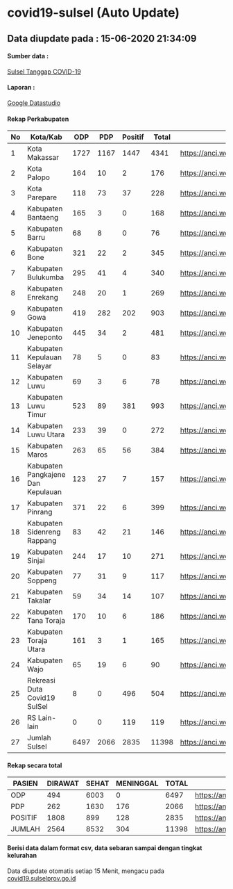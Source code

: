 
# covid19-sulsel (Auto Update)

## Data diupdate pada : 15-06-2020 21:34:09

#### Sumber data :
[Sulsel Tanggap COVID-19](https://covid19.sulselprov.go.id)

#### Laporan :
[Google Datastudio](https://datastudio.google.com/s/jythWGc1j4w)

#### Rekap Perkabupaten 
|No|Kota/Kab|ODP|PDP|Positif|Total|Link|
| --- | --- | --- | --- | --- | --- | --- |
|1|Kota Makassar|1727|1167|1447|4341|https://anci.web.id/cor/kota_makassar|
|2|Kota Palopo|164|10|2|176|https://anci.web.id/cor/kota_palopo|
|3|Kota Parepare|118|73|37|228|https://anci.web.id/cor/kota_parepare|
|4|Kabupaten Bantaeng|165|3|0|168|https://anci.web.id/cor/kabupaten_bantaeng|
|5|Kabupaten Barru|68|8|0|76|https://anci.web.id/cor/kabupaten_barru|
|6|Kabupaten Bone|321|22|2|345|https://anci.web.id/cor/kabupaten_bone|
|7|Kabupaten Bulukumba|295|41|4|340|https://anci.web.id/cor/kabupaten_bulukumba|
|8|Kabupaten Enrekang|248|20|1|269|https://anci.web.id/cor/kabupaten_enrekang|
|9|Kabupaten Gowa|419|282|202|903|https://anci.web.id/cor/kabupaten_gowa|
|10|Kabupaten Jeneponto|445|34|2|481|https://anci.web.id/cor/kabupaten_jeneponto|
|11|Kabupaten Kepulauan Selayar|78|5|0|83|https://anci.web.id/cor/kabupaten_kepulauan_selayar|
|12|Kabupaten Luwu|69|3|6|78|https://anci.web.id/cor/kabupaten_luwu|
|13|Kabupaten Luwu Timur|523|89|381|993|https://anci.web.id/cor/kabupaten_luwu_timur|
|14|Kabupaten Luwu Utara|233|39|0|272|https://anci.web.id/cor/kabupaten_luwu_utara|
|15|Kabupaten Maros|263|65|56|384|https://anci.web.id/cor/kabupaten_maros|
|16|Kabupaten Pangkajene Dan Kepulauan|123|27|7|157|https://anci.web.id/cor/kabupaten_pangkajene_dan_kepulauan|
|17|Kabupaten Pinrang|371|22|6|399|https://anci.web.id/cor/kabupaten_pinrang|
|18|Kabupaten Sidenreng Rappang|83|42|21|146|https://anci.web.id/cor/kabupaten_sidenreng_rappang|
|19|Kabupaten Sinjai|244|17|10|271|https://anci.web.id/cor/kabupaten_sinjai|
|20|Kabupaten Soppeng|77|31|9|117|https://anci.web.id/cor/kabupaten_soppeng|
|21|Kabupaten Takalar|59|34|14|107|https://anci.web.id/cor/kabupaten_takalar|
|22|Kabupaten Tana Toraja|170|10|6|186|https://anci.web.id/cor/kabupaten_tana_toraja|
|23|Kabupaten Toraja Utara|161|3|1|165|https://anci.web.id/cor/kabupaten_toraja_utara|
|24|Kabupaten Wajo|65|19|6|90|https://anci.web.id/cor/kabupaten_wajo|
|25|Rekreasi Duta Covid19 SulSel|8|0|496|504|https://anci.web.id/cor/rekreasi_duta_covid19_sulsel|
|26|RS Lain-lain|0|0|119|119|https://anci.web.id/cor/rs_lain-lain|
|27|Jumlah Sulsel|6497|2066|2835|11398|https://anci.web.id/cor/jumlah_sulsel|

#### Rekap secara total

| PASIEN | DIRAWAT | SEHAT | MENINGGAL | TOTAL | LINK |
| ---- | -------- | ---- | ---- |  ---- | ---- |
| ODP | 494 | 6003 | 0 | 6497 | https://anci.web.id/cor/odp_detail.html |
| PDP | 262 | 1630 | 176 | 2066 | https://anci.web.id/cor/pdp_detail.html |
| POSITIF | 1808 | 899 | 128 | 2835 | https://anci.web.id/cor/positif_detail.html |
| JUMLAH | 2564 | 8532 | 304 | 11398 | https://anci.web.id/cor/jumlah_sulsel/ |

 
#### Berisi data dalam format csv, data sebaran sampai dengan tingkat kelurahan

Data diupdate otomatis setiap 15 Menit, mengacu pada [covid19.sulselprov.go.id](https://covid19.sulselprov.go.id)

